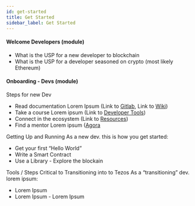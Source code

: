 ```yaml
---
id: get-started
title: Get Started
sidebar_label: Get Started
---
```


#### Welcome Developers (module)
* What is the USP for a new developer to blockchain
* What is the USP for a developer seasoned on crypto (most likely Ethereum) 

#### Onboarding - Devs (module)
Steps for new Dev
* Read documentation Lorem Ipsum (Link to [Gitlab](https://gitlab.com/tezos/tezos 'Gitlab'), Link to [Wiki](https://wiki.tezosagora.org/ 'Wiki'))
* Take a course Lorem ipsum (Link to  [Developer Tools](https://tezos.com/build/developer-tools "Developer"))
* Connect in the ecosystem  (Link to [Resources](https://tezos.com/ecosystem/resources "Resources"))
* Find a mentor Lorem ipsum ([Agora](https://agora.tezos.com/learn "Agora")

Getting Up and Running
As a new dev. this is how you get started: 
* Get your first “Hello World” 
* Write a Smart Contract 
* Use a Library - Explore the blockain

Tools / Steps Critical to Transitioning into to Tezos
As a “transitioning” dev. lorem ipsum:
* Lorem Ipsum 
* Lorem Ipsum - Lorem Ipsum 
